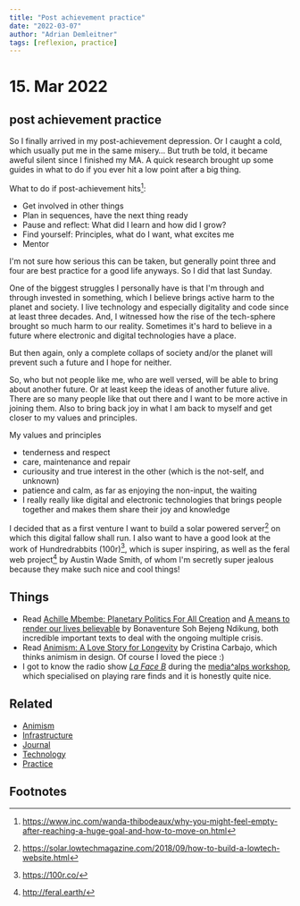 ```yaml
---
title: "Post achievement practice"
date: "2022-03-07"
author: "Adrian Demleitner"
tags: [reflexion, practice]
---
```

# 15. Mar 2022
## post achievement practice
So I finally arrived in my post-achievement depression. Or I caught a cold, which usually put me in the same misery… But truth be told, it became aweful silent since I finished my MA. A quick research brought up some guides in what to do if you ever hit a low point after a big thing.

What to do if post-achievement hits[^1]:

- Get involved in other things
- Plan in sequences, have the next thing ready
- Pause and reflect: What did I learn and how did I grow?
- Find yourself: Principles, what do I want, what excites me
- Mentor

I'm not sure how serious this can be taken, but generally point three and four are best practice for a good life anyways. So I did that last Sunday.

One of the biggest struggles I personally have is that I'm through and through invested in something, which I believe brings active harm to the planet and society. I live technology and especially digitality and code since at least three decades. And, I witnessed how the rise of the tech-sphere brought so much harm to our reality. Sometimes it's hard to believe in a future where electronic and digital technologies have a place.

But then again, only a complete collaps of society and/or the planet will prevent such a future and I hope for neither.

So, who but not people like me, who are well versed, will be able to bring about another future. Or at least keep the ideas of another future alive. There are so many people like that out there and I want to be more active in joining them. Also to bring back joy in what I am back to myself and get closer to my values and principles.

My values and principles

- tenderness and respect
- care, maintenance and repair
- curiousity and true interest in the other (which is the not-self, and unknown)
- patience and calm, as far as enjoying the non-input, the waiting
- I really really like digital and electronic technologies that brings people together and makes them share their joy and knowledge

I decided that as a first venture I want to build a solar powered server[^3] on which this digital fallow shall run. I also want to have a good look at the work of Hundredrabbits (100r)[^2], which is super inspiring, as well as the feral web project[^4] by Austin Wade Smith, of whom I'm secretly super jealous because they make such nice and cool things!

## Things
- Read [Achille Mbembe: Planetary Politics For All Creation](https://www.noemamag.com/how-to-develop-a-planetary-consciousness/) and [A means to render our lives believable](https://www.newframe.com/long-read-a-means-to-render-our-lives-believable/) by Bonaventure Soh Bejeng Ndikung, both incredible important texts to deal with the ongoing multiple crisis.
- Read [Animism: A Love Story for Longevity](reading/@AnimismLoveStory2022.md) by Cristina Carbajo, which thinks animism in design. Of course I loved the piece :)
- I got to know the radio show [*La Face B*](https://www.rts.ch/audio-podcast/emissions/2021/emission/la-face-b-25000845.html) during the [media^alps workshop](journal/2022-03-07.md), which specialised on playing rare finds and it is honestly quite nice.

## Related
- [Animism](pages/Animism.md)
- [Infrastructure](pages/Infrastructure.md)
- [Journal](pages/journal.md)
- [Technology](notes/Technology.md)
- [Practice](Practice.md)

## Footnotes

[^1]: https://www.inc.com/wanda-thibodeaux/why-you-might-feel-empty-after-reaching-a-huge-goal-and-how-to-move-on.html

[^2]: https://100r.co/

[^3]: https://solar.lowtechmagazine.com/2018/09/how-to-build-a-lowtech-website.html

[^4]: http://feral.earth/

